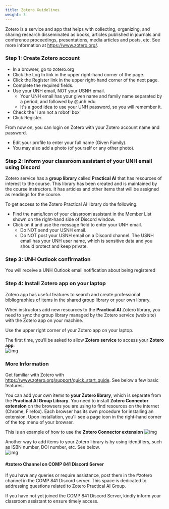 ```yaml
---
title: Zotero Guidelines
weight: 3
---
```


Zotero is a service and app that helps with collecting, organizing, and sharing research disseminated as books, articles published in journals and conference proceedings, presentations, media articles and posts, etc. See more information at https://www.zotero.org/.

### Step 1: Create Zotero account 
- In a browser, go to zotero.org 
- Click the Log In link in the upper right-hand corner of the page. 
- Click the Register link in the upper right-hand corner of the next page. 
- Complete the required fields. 
- Use your UNH email, NOT your USNH email.  
    - Your UNH email has your given name and family name separated by a period, and followed by @unh.edu 
    -  It's a good idea to use your UNH password, so you will remember it.  
- Check the 'I am not a robot' box 
- Click Register. 

From now on, you can login on Zotero with your Zotero account name and password.  
- Edit your profile to enter your full name (Given Family). 
- You may also add a photo (of yourself or any other photo). 

### Step 2: Inform your classroom assistant of your UNH email using Discord 
Zotero service has a **group library** called **Practical AI** that has resources of interest to the course. This library has been created and is maintained by the course instructors. It has articles and other items that will be assigned as readings for the course.  

To get access to the Zotero Practical AI library do the following: 

- Find the name/icon of your classroom assistant in the Member List shown on the right-hand side of Discord window.  
- Click on it and use the message field to enter your UNH email.    
    - Do NOT send your USNH email. 
    - Do NOT post your USNH email on a Discord channel. The USNH email has your UNH user name, which is sensitive data and you should protect and keep private. 

### Step 3: UNH Outlook confirmation 
You will receive a UNH Outlook email notification about being registered 

### Step 4: Install Zotero app on your laptop 
Zotero app has useful features to search and create professional bibliographies of items in the shared group library or your own library.  

When instructors add new resources to the **Practical AI** Zotero library, you need to sync the group library managed by the Zotero service (web site) with the Zotero app on your machine.  

Use the upper right corner of your Zotero app on your laptop.  

The first time, you’ll be asked to allow **Zotero service** to access your **Zotero app**.  
![img](zotero-1.png)

### More Information 
Get familiar with Zotero with https://www.zotero.org/support/quick_start_guide. See below a few basic features.  

You can add your own items to **your Zotero library**, which is separate from the **Practical AI Group Library**. You need to install **Zotero Connector extension** on the browsers you are using to find resources on the internet (Chrome, Firefox). Each browser has its own procedure for installing an extension. Upon installation, you'll see a page icon in the right-hand corner of the top menu of your browser.  

This is an example of how to use the **Zotero Connector extension** 
![img](zotero-2.png)

Another way to add items to your Zotero library is by using identifiers, such as ISBN number, DOI number, etc. See below.  
![img](zotero-3.png)

#### #zotero Channel on COMP 841 Discord Server
If you have any queries or require assistance, post them in the #zotero channel in the COMP 841 Discord server. This space is dedicated to addressing questions related to Zotero Practical AI Group.

If you have not yet joined the COMP 841 Discord Server, kindly inform your classroom assistant to ensure timely access.
